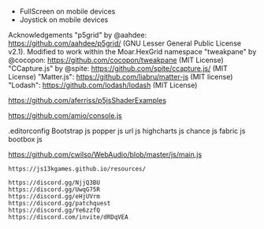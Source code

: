 - FullScreen on mobile devices
- Joystick on mobile devices

Acknowledgements
"p5grid" by @aahdee: https://github.com/aahdee/p5grid/ (GNU Lesser General Public License v2.1). Modified to work within the Moar.HexGrid namespace
"tweakpane" by @cocopon: https://github.com/cocopon/tweakpane (MIT License)
"CCapture.js" by @spite: https://github.com/spite/ccapture.js/ (MIT License)
"Matter.js": https://github.com/liabru/matter-js (MIT license)
"Lodash": https://github.com/lodash/lodash (MIT License)

https://github.com/aferriss/p5jsShaderExamples

https://github.com/amio/console.js


.editorconfig
Bootstrap js
popper js
url js
highcharts js
chance js
fabric js
bootbox js

https://github.com/cwilso/WebAudio/blob/master/js/main.js

    https://js13kgames.github.io/resources/
    
    https://discord.gg/NjjQ3BU
    https://discord.gg/UwqG75R
    https://discord.gg/eHjUVrm
    https://discord.gg/patchquest
    https://discord.gg/Ye6zzfQ
    https://discord.com/invite/dRDqVEA